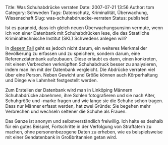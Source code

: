 Title: Was Schuhabdrücke verraten
Date: 2007-07-21 13:56
Author: tom
Category: Schweden
Tags: Datenschutz, Kriminalität, Überwachung, Wissenschaft
Slug: was-schuhabdruecke-verraten
Status: published

Ist es paranoid, dass ich gleich neuen Überwachungsunsinn vermute, wenn
ich von einer Datenbank mit Schuhabdrücken lese, die das Staatliche
Kriminaltechnische Institut (SKL) Schwedens anlegen will?

In [diesem
Fall](http://www.sr.se/cgi-bin/ekot/artikel.asp?Artikel=1491705) geht es
jedoch nicht darum, ein weiteres Merkmal der Bevölkerung zu erfassen und
zu speichern, sondern darum, eine Referenzdatenbank aufzubauen. Diese
erlaubt es dann, einen konkreten, mit einem Verbrechen verknüpften
Schuhabdruck besser zu analysieren, indem man ihn mit der Datenbank
vergleicht. Die Abdrücke verraten viel über eine Person. Neben Gewicht
und Größe können auch Körperhaltung und Dinge wie Lahmheit festgestellt
werden.

Zum Erstellen der Datenbank wird man in Linköping Männern Schuhabdrücke
abnehmen, ihre Sohlen fotografieren und sie nach Alter, Schuhgröße und
-marke fragen und wie lange sie die Schuhe schon tragen. Dass nur Männer
erfasst werden, hat zwei Gründe: Sie begehen mehr Verbrechen und
wechseln seltener die Schuhe als Frauen.

Das Ganze ist anonym und selbstverständlich freiwillig. Ich halte es
deshalb für ein gutes Beispiel, Fortschritte in der Verfolgung von
Straftätern zu machen, ohne personenbezogene Daten zu erheben, wie es
beispielsweise mit einer Gendatenbank in Großbritannien getan wird.

